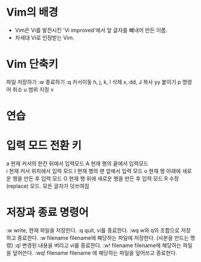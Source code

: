 # Vim의 배경
* Vim은 Vi를 발전시킨 'Vi improved'에서 앞 글자를 뺴내어 만든 이름.
* 차세대 Vi로 인정받는 Vim.

# Vim 단축키
파일 저장하기 :w
종료하기 :q
커서이동 h, j, k, l
삭제 x, dd, J
복사 yy
붙이기 p
명령어 취소 u
범위 지정 v

# 연습

# 입력 모드 전환 키
a 현재 커서의 한칸 뒤에서 입력모드 
A 현재 행의 끝에서 입력모드  
i 현재 커서 위치에서 입력 모드 
I 현재 행의 맨 앞에서 입력 모드
o 현재 행 아래에 새로운 행을 만든 후 입력 모드
O 현재 행 위에 새로운 행을 만든 후 입력 모드
R 수정(replace) 모드. 모든 글자가 덧쓰여짐

# 저장과 종료 명령어
:w write, 현재 파일을 저장한다.
:q quit, vi를 종료한다.
:wq w와 q의 조합으로 저장하고 종료한다.
:w filename filename에 해당하는 파일에 저장한다. (사본을 만드는 명령)
:q! 변경된 내용을 버리고 vi를 종료한다.
:w! filename filename에 해당하는 파일을 덮어쓴다.
:wq! filename filename 에 해당하는 파일을 덮어쓰고 종료한다.